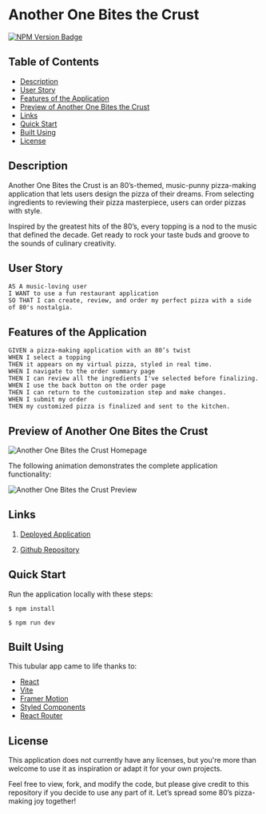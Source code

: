 # Another One Bites the Crust

[![NPM Version Badge](https://badge.fury.io/js/%40angular%2Fcore.svg)](https://badge.fury.io/js/%40angular%2Fcore)

## Table of Contents

- [Description](#description)
- [User Story](#user-story)
- [Features of the Application](#features-of-the-application)
- [Preview of Another One Bites the Crust](#preview-of-another-one-bites-the-crust)
- [Links](#links)
- [Quick Start](#quick-start)
- [Built Using](#built-using)
- [License](#license)

## Description

Another One Bites the Crust is an 80’s-themed, music-punny pizza-making application that lets users design the pizza of
their dreams. From selecting ingredients to reviewing their pizza masterpiece, users can order pizzas with style.

Inspired by the greatest hits of the 80’s, every topping is a nod to the music that defined the decade. Get ready to
rock your taste buds and groove to the sounds of culinary creativity.

## User Story

```
AS A music-loving user
I WANT to use a fun restaurant application
SO THAT I can create, review, and order my perfect pizza with a side of 80's nostalgia.
```

## Features of the Application

```
GIVEN a pizza-making application with an 80’s twist
WHEN I select a topping
THEN it appears on my virtual pizza, styled in real time.
WHEN I navigate to the order summary page
THEN I can review all the ingredients I've selected before finalizing.
WHEN I use the back button on the order page
THEN I can return to the customization step and make changes.
WHEN I submit my order
THEN my customized pizza is finalized and sent to the kitchen.
```

## Preview of Another One Bites the Crust

![Another One Bites the Crust Homepage]()

The following animation demonstrates the complete application functionality:

![Another One Bites the Crust Preview]()

## Links

1. [Deployed Application]()

2. [Github Repository]()

## Quick Start

Run the application locally with these steps:

```
$ npm install
```

```
$ npm run dev
```

## Built Using

This tubular app came to life thanks to:

- [React](https://reactjs.org/)
- [Vite](https://vitejs.dev/)
- [Framer Motion](https://www.framer.com/motion/)
- [Styled Components](https://styled-components.com/)
- [React Router](https://reactrouter.com/en/main)

## License

This application does not currently have any licenses, but you're more than welcome to use it as inspiration or adapt it
for your own projects.

Feel free to view, fork, and modify the code, but please give credit to this repository if you decide to use any part of
it. Let’s spread some 80’s pizza-making joy together!